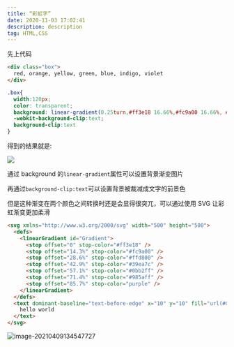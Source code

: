 ```yaml
---
title: “彩虹字”
date: 2020-11-03 17:02:41
description: description
tag: HTML,CSS
---
```


先上代码

```html
<div class="box">
  red, orange, yellow, green, blue, indigo, violet
</div>
```

```css
.box{
  width:120px;
  color: transparent;
  background: linear-gradient(0.25turn,#ff3e18 16.66%,#fc9a00 16.66%, #fc9a00 33.32%, 			#ffd800 33.32%, #ffd800 49.98%, #39ea7c 49.98%, #39ea7c 66.64%, #0bb2ff 66.64%, 					#0bb2ff 80.3%, #985aff 80.3%);
  -webkit-background-clip:text;
  background-clip:text
}
```

得到的结果就是:

![](http://img.massivejohn.com/image-20201103172438351.png)

通过 background 的`linear-gradient`属性可以设置背景渐变图片

再通过`background-clip:text`可以设置背景被裁减成文字的前景色

但是这种渐变在两个颜色之间转换时还是会显得很突兀，可以通过使用 SVG 让彩虹渐变更加柔滑

```html
<svg xmlns="http://www.w3.org/2000/svg" width="500" height="500">
  <defs>
    <linearGradient id="Gradient">
      <stop offset="0" stop-color="#ff3e18" />
      <stop offset="14.3%" stop-color="#fc9a00" />
      <stop offset="28.6%" stop-color="#ffd800" />
      <stop offset="42.9%" stop-color="#39ea7c" />
      <stop offset="57.1%" stop-color="#0bb2ff" />
      <stop offset="71.4%" stop-color="#985aff" />
      <stop offset="85.7%" stop-color="purple" />
    </linearGradient>
  </defs>
  <text dominant-baseline="text-before-edge" x="10" y="10" fill="url(#Gradient)">
    hello world
  </text>
</svg>
```

![image-20210409134547727](http://img.massivejohn.com/image-20210409134547727.png)